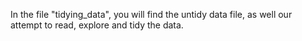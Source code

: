 In the file "tidying_data", you will find the untidy data file, as well our attempt to read, explore and tidy the data.